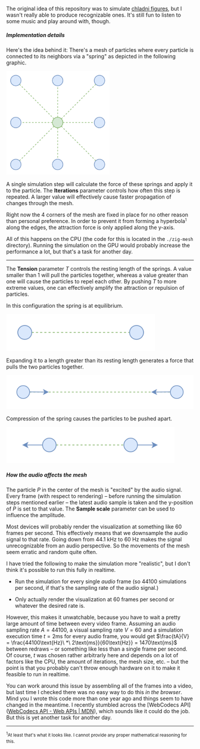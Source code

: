 The original idea of this repository was to simulate [chladni figures](https://en.wikipedia.org/wiki/Ernst_Chladni#Chladni_figures), but I wasn't really able to produce recognizable ones. It's still fun to listen to some music and play around with, though.

##### Implementation details

Here's the idea behind it: There's a mesh of particles where every particle is connected to its neighbors via a "spring" as depicted in the following graphic.

<img title="" src="./particles.svg" alt="Nine evenly spaced particles are arranged in a square pattern. The one in the center has arrows going out to each of its neighboring particles." width="277" data-align="center">

A single simulation step will calculate the force of these springs and apply it to the particle. The **Iterations** parameter controls how often this step is repeated. A larger value will effectively cause faster propagation of changes through the mesh.

Right now the 4 corners of the mesh are fixed in place for no other reason than personal preference. In order to prevent it from forming a hyperbola<small><sup>1</sup></small> along the edges, the attraction force is only applied along the y-axis.

All of this happens on the CPU (the code for this is located in the `./zig-mesh` directory). Running the simulation on the GPU would probably increase the performance a lot, but that's a task for another day.

---

The **Tension** parameter $T$ controls the resting length of the springs. A value smaller than 1 will pull the particles together, whereas a value greater than one will cause the particles to repel each other. By pushing $T$ to more extreme values, one can effectively amplify the attraction or repulsion of particles.

In this configuration the spring is at equilibrium.

<img title="" src="./spring-1.svg" alt="" width="400" data-align="center">

Expanding it to a length greater than its resting length generates a force that pulls the two particles together.

<img title="" src="./spring-2.svg" alt="" width="548" data-align="center">

Compression of the spring causes the particles to be pushed apart.

<img title="" src="./spring-3.svg" alt="" width="452" data-align="center">

##### How the audio affects the mesh

The particle $P$ in the center of the mesh is "excited" by the audio signal. Every frame (with respect to rendering) – before running the simulation steps mentioned earlier – the latest audio sample is taken and the y-position of $P$ is set to that value. The **Sample scale** parameter can be used to influence the amplitude.

Most devices will probably render the visualization at something like 60 frames per second. This effectively means that we downsample the audio signal to that rate. Going down from $44.1\ \text{kHz}$ to $60\ \text{Hz}$ makes the signal unrecognizable from an audio perspective. So the movements of the mesh seem erratic and random quite often.

I have tried the following to make the simulation more "realistic", but I don't think it's possible to run this fully in realtime.

* Run the simulation for every single *audio* frame (so 44100 simulations per second, if that's the sampling rate of the audio signal.)

* Only actually render the visualization at 60 frames per second or whatever the desired rate is.

However, this makes it unwatchable, because you have to wait a pretty large amount of time between every video frame. Assuming an audio sampling rate $A=44100$, a visual sampling rate $V = 60$ and a simulation execution time $t=2\text{ms}$ for every audio frame, you would get  $\frac{tA}{V} = \frac{44100\text{Hz}\ *\ 2\text{ms}}{60\text{Hz}} = 1470\text{ms}$ between redraws – or something like less than a single frame per second. Of course, $t$ was chosen rather arbitrarly here and depends on a lot of factors like the CPU, the amount of iterations, the mesh size, etc. – but the point is that you probably can't throw enough hardware on it to make it feasible to run in realtime.

You can work around this issue by assembling all of the frames into a video, but last time I checked there was no easy way to do this *in the browser*. Mind you I wrote this code more than one year ago and things seem to have changed in the meantime. I recently stumbled across the [WebCodecs API]([WebCodecs API - Web APIs | MDN](https://developer.mozilla.org/en-US/docs/Web/API/WebCodecs_API)), which sounds like it could do the job. But this is yet another task for another day.

---

<small><sup>1</sup>At least that's what it looks like. I cannot provide any proper mathematical reasoning for this.</small>
